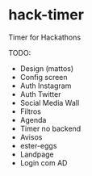 # hack-timer
Timer for Hackathons

TODO:
 - Design (mattos)
 - Config screen
 - Auth Instagram
 - Auth Twitter
 - Social Media Wall
 - Filtros
 - Agenda
 - Timer no backend
 - Avisos
 - ester-eggs
 - Landpage
 - Login com AD